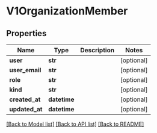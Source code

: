 # V1OrganizationMember


## Properties
Name | Type | Description | Notes
------------ | ------------- | ------------- | -------------
**user** | **str** |  | [optional] 
**user_email** | **str** |  | [optional] 
**role** | **str** |  | [optional] 
**kind** | **str** |  | [optional] 
**created_at** | **datetime** |  | [optional] 
**updated_at** | **datetime** |  | [optional] 

[[Back to Model list]](../README.md#documentation-for-models) [[Back to API list]](../README.md#documentation-for-api-endpoints) [[Back to README]](../README.md)


